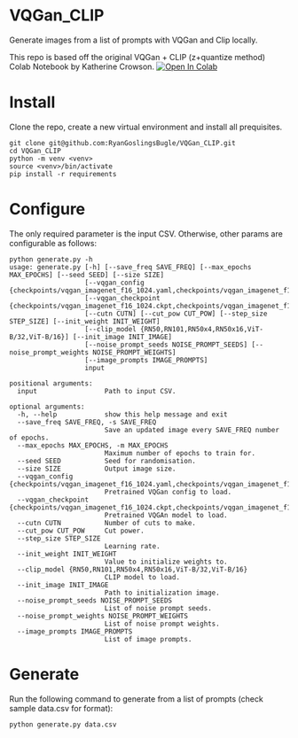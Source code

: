 # VQGan_CLIP

Generate images from a list of prompts with VQGan and Clip locally. 

This repo is based off the original VQGan + CLIP (z+quantize method) Colab Notebook by Katherine Crowson. [![Open In Colab][colab-badge]][colab-notebook]

[colab-notebook]: <https://colab.research.google.com/drive/1ZAus_gn2RhTZWzOWUpPERNC0Q8OhZRTZ>
[colab-badge]: <https://colab.research.google.com/assets/colab-badge.svg>

# Install

Clone the repo, create a new virtual environment and install all prequisites.

```
git clone git@github.com:RyanGoslingsBugle/VQGan_CLIP.git
cd VQGan_CLIP
python -m venv <venv>
source <venv>/bin/activate
pip install -r requirements
```

# Configure

The only required parameter is the input CSV. Otherwise, other params are configurable as follows:

```
python generate.py -h
usage: generate.py [-h] [--save_freq SAVE_FREQ] [--max_epochs MAX_EPOCHS] [--seed SEED] [--size SIZE] 
                   [--vqgan_config {checkpoints/vqgan_imagenet_f16_1024.yaml,checkpoints/vqgan_imagenet_f16_16384.yaml}]
                   [--vqgan_checkpoint {checkpoints/vqgan_imagenet_f16_1024.ckpt,checkpoints/vqgan_imagenet_f16_16384.ckpt}] 
                   [--cutn CUTN] [--cut_pow CUT_POW] [--step_size STEP_SIZE] [--init_weight INIT_WEIGHT] 
                   [--clip_model {RN50,RN101,RN50x4,RN50x16,ViT-B/32,ViT-B/16}] [--init_image INIT_IMAGE] 
                   [--noise_prompt_seeds NOISE_PROMPT_SEEDS] [--noise_prompt_weights NOISE_PROMPT_WEIGHTS] 
                   [--image_prompts IMAGE_PROMPTS]
                   input

positional arguments:
  input                 Path to input CSV.

optional arguments:
  -h, --help            show this help message and exit
  --save_freq SAVE_FREQ, -s SAVE_FREQ
                        Save an updated image every SAVE_FREQ number of epochs.
  --max_epochs MAX_EPOCHS, -m MAX_EPOCHS
                        Maximum number of epochs to train for.
  --seed SEED           Seed for randomisation.
  --size SIZE           Output image size.
  --vqgan_config {checkpoints/vqgan_imagenet_f16_1024.yaml,checkpoints/vqgan_imagenet_f16_16384.yaml}
                        Pretrained VQGan config to load.
  --vqgan_checkpoint {checkpoints/vqgan_imagenet_f16_1024.ckpt,checkpoints/vqgan_imagenet_f16_16384.ckpt}
                        Pretrained VQGAn model to load.
  --cutn CUTN           Number of cuts to make.
  --cut_pow CUT_POW     Cut power.
  --step_size STEP_SIZE
                        Learning rate.
  --init_weight INIT_WEIGHT
                        Value to initialize weights to.
  --clip_model {RN50,RN101,RN50x4,RN50x16,ViT-B/32,ViT-B/16}
                        CLIP model to load.
  --init_image INIT_IMAGE
                        Path to initialization image.
  --noise_prompt_seeds NOISE_PROMPT_SEEDS
                        List of noise prompt seeds.
  --noise_prompt_weights NOISE_PROMPT_WEIGHTS
                        List of noise prompt weights.
  --image_prompts IMAGE_PROMPTS
                        List of image prompts.
```

# Generate

Run the following command to generate from a list of prompts (check sample data.csv for format):

```
python generate.py data.csv
```

